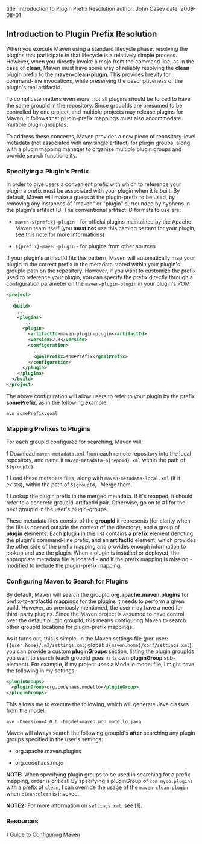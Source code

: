 title: Introduction to Plugin Prefix Resolution
author: John Casey
date: 2009-08-01

<!--
Licensed to the Apache Software Foundation (ASF) under one
or more contributor license agreements.  See the NOTICE file
distributed with this work for additional information
regarding copyright ownership.  The ASF licenses this file
to you under the Apache License, Version 2.0 (the
"License"); you may not use this file except in compliance
with the License.  You may obtain a copy of the License at

    http://www.apache.org/licenses/LICENSE-2.0

Unless required by applicable law or agreed to in writing,
software distributed under the License is distributed on an
"AS IS" BASIS, WITHOUT WARRANTIES OR CONDITIONS OF ANY
KIND, either express or implied.  See the License for the
specific language governing permissions and limitations
under the License.
-->
## Introduction to Plugin Prefix Resolution

 When you execute Maven using a standard lifecycle phase, resolving the plugins that participate in that lifecycle is a relatively simple process. However, when you directly invoke a mojo from the command line, as in the case of **clean**, Maven must have some way of reliably resolving the **clean** plugin prefix to the **maven-clean-plugin**. This provides brevity for command-line invocations, while preserving the descriptiveness of the plugin's real artifactId.

 To complicate matters even more, not all plugins should be forced to have the same groupId in the repository. Since groupIds are presumed to be controlled by one project, and multiple projects may release plugins for Maven, it follows that plugin-prefix mappings must also accommodate multiple plugin groupIds.

 To address these concerns, Maven provides a new piece of repository-level metadata (not associated with any single artifact) for plugin groups, along with a plugin mapping manager to organize multiple plugin groups and provide search functionality.

### Specifying a Plugin's Prefix

 In order to give users a convenient prefix with which to reference your plugin a prefix must be associated with your plugin when it is built. By default, Maven will make a guess at the plugin-prefix to be used, by removing any instances of "maven" or "plugin" surrounded by hyphens in the plugin's artifact ID. The conventional artifact ID formats to use are:

- `maven-${prefix}-plugin` - for official plugins maintained by the Apache Maven team itself (you **must not** use this naming pattern for your plugin, see [this note for more informations](../plugin/guide-java-plugin-development.html#plugin-naming-convention-and-apache-maven-trademark))

- `${prefix}-maven-plugin` - for plugins from other sources

 If your plugin's artifactId fits this pattern, Maven will automatically map your plugin to the correct prefix in the metadata stored within your plugin's groupId path on the repository. However, if you want to customize the prefix used to reference your plugin, you can specify the prefix directly through a configuration parameter on the `maven-plugin-plugin` in your plugin's POM:

```xml
<project>
  ...
  <build>
    ...
    <plugins>
      ...
      <plugin>
        <artifactId>maven-plugin-plugin</artifactId>
        <version>2.3</version>
        <configuration>
          ...
          <goalPrefix>somePrefix</goalPrefix>
        </configuration>
      </plugin>
    </plugins>
  </build>
</project>
```

 The above configuration will allow users to refer to your plugin by the prefix **somePrefix**, as in the following example:

```
mvn somePrefix:goal
```

### Mapping Prefixes to Plugins

 For each groupId configured for searching, Maven will:

 1 Download `maven-metadata.xml` from each remote repository into the local repository, and name it `maven-metadata-${repoId}.xml` within the path of `${groupId}`.

 1 Load these metadata files, along with `maven-metadata-local.xml` (if it exists), within the path of `${groupId}`. Merge them.

 1 Lookup the plugin prefix in the merged metadata. If it's mapped, it should refer to a concrete groupId-artifactId pair. Otherwise, go on to #1 for the next groupId in the user's plugin-groups.

 These metadata files consist of the **groupId** it represents (for clarity when the file is opened outside the context of the directory), and a group of **plugin** elements. Each **plugin** in this list contains a **prefix** element denoting the plugin's command-line prefix, and an **artifactId** element, which provides the other side of the prefix mapping and provides enough information to lookup and use the plugin. When a plugin is installed or deployed, the appropriate metadata file is located - and if the prefix mapping is missing - modified to include the plugin-prefix mapping.

### Configuring Maven to Search for Plugins

 By default, Maven will search the groupId **org.apache.maven.plugins** for prefix-to-artifactId mappings for the plugins it needs to perform a given build. However, as previously mentioned, the user may have a need for third-party plugins. Since the Maven project is assumed to have control over the default plugin groupId, this means configuring Maven to search other groupId locations for plugin-prefix mappings.

 As it turns out, this is simple. In the Maven settings file (per-user: `${user.home}/.m2/settings.xml`; global: `${maven.home}/conf/settings.xml`), you can provide a custom **pluginGroups** section, listing the plugin groupIds you want to search (each groupId goes in its own **pluginGroup** sub-element). For example, if my project uses a Modello model file, I might have the following in my settings:

```xml
<pluginGroups>
  <pluginGroup>org.codehaus.modello</pluginGroup>
</pluginGroups>
```

 This allows me to execute the following, which will generate Java classes from the model:

```
mvn -Dversion=4.0.0 -Dmodel=maven.mdo modello:java
```

 Maven will always search the following groupId's **after** searching any plugin groups specified in the user's settings:

- org.apache.maven.plugins

- org.codehaus.mojo

 **NOTE:** When specifying plugin groups to be used in searching for a prefix mapping, order is critical! By specifying a pluginGroup of `com.myco.plugins` with a prefix of `clean`, I can override the usage of the `maven-clean-plugin` when `clean:clean` is invoked.

 **NOTE2:** For more information on `settings.xml`, see \[[1](a1)\].

### Resources

 1 [Guide to Configuring Maven](../mini/guide-configuring-maven.html)
